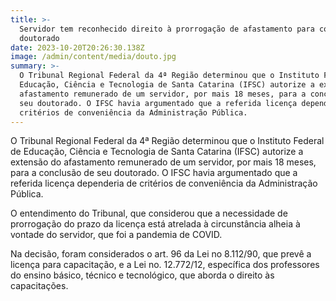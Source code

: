 ```yaml
---
title: >-
  Servidor tem reconhecido direito à prorrogação de afastamento para concluir
  doutorado
date: 2023-10-20T20:26:30.138Z
image: /admin/content/media/douto.jpg
summary: >-
  O Tribunal Regional Federal da 4ª Região determinou que o Instituto Federal de
  Educação, Ciência e Tecnologia de Santa Catarina (IFSC) autorize a extensão do
  afastamento remunerado de um servidor, por mais 18 meses, para a conclusão de
  seu doutorado. O IFSC havia argumentado que a referida licença dependeria de
  critérios de conveniência da Administração Pública.
---
```

O Tribunal Regional Federal da 4ª Região determinou que o Instituto Federal de Educação, Ciência e Tecnologia de Santa Catarina (IFSC) autorize a extensão do afastamento remunerado de um servidor, por mais 18 meses, para a conclusão de seu doutorado. O IFSC havia argumentado que a referida licença dependeria de critérios de conveniência da Administração Pública.

O entendimento do Tribunal, que considerou que a necessidade de prorrogação do prazo da licença está atrelada à circunstância alheia à vontade do servidor, que foi a pandemia de COVID.

Na decisão, foram considerados o art. 96 da Lei no 8.112/90, que prevê a licença para capacitação, e a Lei no. 12.772/12, específica dos professores do ensino básico, técnico e tecnológico, que aborda o direito às capacitações.
